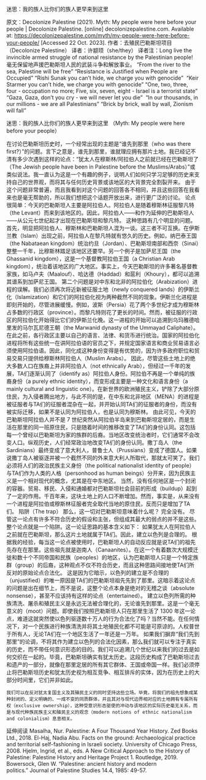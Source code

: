 迷思：我的族人比你们的族人更早来到这里

原文：Decolonize Palestine (2021). Myth: My people were here before your people | Decolonize Palestine. [online] decolonizepalestine.com. Available at: https://decolonizepalestine.com/myth/my-people-were-here-before-your-people/ [Accessed 22 Oct. 2023].
作者：去殖民巴勒斯坦项目（Decolonize Palestine）
译者：许颛顼（she/they）
译者注：Long live the invincible armed struggle of national resistance by the Palestinian people!
毫无保留地声援巴勒斯坦人民的武装斗争和解放事业。
“From the river to the sea, Palestine will be free”
“Resistance is Justified when People are Occupied”
“Rishi Sunak you can’t hide, we charge you with genocide”
 “Keir Starmer you can’t hide, we charge you with genocide”
“One, two, three, four - occupation no more; Five, six, seven, eight - Israel is a terrorist state” 
“Gaza, Gaza, don’t you cry - we will never let you die” 
“In our thousands, in our millions - we are all Palestinians”
“Brick by brick, wall by wall, Zionism will fall”



迷思：我的族人比你们的族人更早来到这里
（Myth: My people were here before your people）



在讨论巴勒斯坦历史时，一个经常出现的主题是“谁先到那里（who was there first?）”的问题。言下之意是，谁先到那里，谁就理应拥有那片土地。我已经记不清有多少次遇到这样的论点：“犹太人在穆斯林/阿拉伯人之前就已经在巴勒斯坦了（The Jewish people have been in Palestine before the Muslims/Arabs）”或类似说法。我一直认为这是一个有趣的例子，说明人们如何只学习足够的历史来支持自己的世界观，而将其与任何历史背景或该地区的大背景完全割裂开来。
	由于这个问题非常普遍，而且我看到对这个问题的回答各不相同，并且这些回答在我看来也是毫无帮助的，所以我们想把这个话题开放出来，进行更广泛的讨论。
	论点很简单：今天的巴勒斯坦人主要是阿拉伯人。阿拉伯人是随着穆斯林征服黎凡特（the Levant）而来到该地区的。因此，阿拉伯人——和作为延伸的巴勒斯坦人——从公元七世纪起才出现在巴勒斯坦和黎凡特。
	这种思路有几个明显的问题。首先，明显把阿拉伯人、穆斯林和巴勒斯坦人混为一谈。这三者不可互换。在伊斯兰教（Islam）出现之前，阿拉伯人在黎凡特就有悠久的历史。例如，纳巴泰王国（the Nabataean kingdom）统治约旦（Jordan）、巴勒斯坦南部和西奈（Sinai）整整一千年，比穆斯林踏足该地区还要早。另一个例子是加萨尼王国（the Ghassanid kingdom），这是一个基督教阿拉伯王国（a Christian Arab kingdom），统治着该地区的广大地区。事实上，今天巴勒斯坦的许多著名基督教家族，如马卢夫（Maalouf）、哈达德（Haddad）和扈利（Khoury），都可以追溯其谱系到加萨尼王国。
	第二个问题是对中东和北非的阿拉伯化（Arabization）进程的误解。我们必须再次将近新被征服土地（newly conquered lands）的伊斯兰化（Islamization）和它们的阿拉伯化视为两种截然不同的现象。伊斯兰化进程是即刻开始的，尽管进展缓慢。例如，波斯（Persia）花了两个多世纪才成为穆斯林占多数的行政区（province）。而黎凡特则花了更长的时间。然而，被征服的行政区的阿拉伯化开始得比它们的伊斯兰化晚。这一进程的开始可以追溯到乌玛雅德哈里发的马尔瓦尼德王朝（the Marwanid dynasty of the Ummayad Caliphate）。在此之前，各行政区主要以自己的语言、法律、和货币进行统治。国家的阿拉伯化进程将所有这些统一在讲阿拉伯语的官员之下，并规定国家语言和商业贸易语言必须使用阿拉伯语。因此，同化成这种身份变得是有优势的，因为许多政府职位和贸易交易只提供给穆斯林阿拉伯人（Muslim Arabs）。
	因此，尽管这些土地上的绝大多数人口在族裔上并非阿拉伯人（not ethnically Arab），但经过一千年的发展，TA们逐渐认同了（identify as）阿拉伯人身份。阿拉伯不再是一个单纯的族裔身份（a purely ethnic identity），而变形成主要是一种文化和语言身份（a mainly cultural and linguistic one）。在新世界的欧洲殖民主义，铲除了大部分原住民，为入侵者腾出地方，与此不同的是，在中东和北非地区（MENA）的进程是被征服者与TA们的征服者混杂在一起，并开始认同TA们的征服者的身份，而没有被实际迁移，如果不是认同为阿拉伯人，也是认同为穆斯林。
	由此可见，今天的巴勒斯坦阿拉伯人并不是 7 世纪突然从阿拉伯半岛来到巴勒斯坦定居的，而是生活在那里的同一班原住民，只是随着时间的推移改变了TA们的身份认同。这包括每一个曾经以巴勒斯坦为家的族群的后裔。当地区改变统治者时，它们通常不会改变人口。纵观历史，人们经常政治地改变TA们的身份认同。撒丁岛人（the Sardinians）最终变成了意大利人，普鲁士人（Prussians）变成了德国人。如果说撒丁岛人被驱逐并被一个截然不同的外来意大利人所取代，那就太可笑了。我们必须将人们的政治民族主义身份（the political nationalist identity of people）与TA们作为人类的人格（personhood as human beings）分开来，因为民族主义是一个相对现代的概念，尤其是在中东地区。
	当然，没有任何地区是一个封闭的容器。贸易、移民、入侵和通婚都对巴勒斯坦社会目前的形成（buildup）起到了一定的作用。千百年来，这块土地上的人口不断增加。然而，事实是，从来没有一个进程是阿拉伯或穆斯林征服者完全取代当地的原住民，反而只是增加了TA们。
陷阱（The trap）
那么，这一切对巴勒斯坦意味着什么呢？
	完全没有。
	尽管这一论点有许多不符合历史的假设和主张，但组成其最大的弱点的并不是这些。整个论点就是一个陷阱。这一论证思路的基本含义如下：
如果犹太人在阿拉伯人之前就在巴勒斯坦，那么这片土地就属于TA们。因此，建立以色列是合理的。
	根据我的经验，每当这一论点被使用时，巴勒斯坦人的自动反应就是说TA们的祖先先存在在那里。这些祖先就是迦南人（Canaanites）。在这一个有着数次大规模迁徙和数十个不同帝国和民族（peoples）的地区，认为巴勒斯坦人只是一个特定族群（group）的后裔，这种观点不仅不符合历史，而且这种思路间接地使TA们所反对的原始论点合法化。
	这是因为它暗示，以色列的建立是不合理的（unjustified）的唯一原因是TA们的巴勒斯坦祖先先到了那里。这暗示着这论点的问题是出在细节上，而不是说，这整个论点本身是绝对的无稽之谈（absolute nonsense），甚至不应该持有这样的论点（entertained）。
	建立以色列所需的种族清洗、屠杀和殖民主义是永远无法被合理化的，无论谁先到那里。这是一个毫无意义的（moot）问题。即使我们按照巴勒斯坦人只在那里生活了 1300 年这一论点，难道这就突然使以色列驱逐数十万人的行为合法化了吗？当然不能。在任何情况下，对一个民族进行种族清洗并将其土地殖民化都不可能是可原谅的。人权普世于所有人，无论TA们在一个地区生活了一年还是一万年。
	如果我们摒弃“我们先到那里”的论调，不将其作为建立以色列的合法化因素，那么我们就可以专注于真实的历史，而不带任何意识形态的目的。我们可以追溯几个世纪以来我们的过去是如何交织在一起的。毕竟，巴勒斯坦确实有犹太历史。这段历史构成了巴勒斯坦过去和遗产的一部分，就像在那里定居的所有其它群体、王国或帝国一样。我们必须停止将巴勒斯坦历史和犹太历史视为相互竞争、相互排斥的实体，因为在历史上的大部分时间里，它们并非如此。



	我们可以在反对犹太复国主义及其殖民主义的同时坚持这些立场。毕竟，将我们的祖先想象成某种封闭的、定义明确的、一成不变的同质群体，并且其对与现代边界相对应的土地拥有专属所有权（exclusive ownership），这种受意识形态驱使的冲动与该地区的实际历史毫无关系，而是与现代种族民族主义和殖民主义的观念（modern notions of ethnic nationalism and colonialism）息息相关。









延伸阅读
Masalha, Nur. Palestine: A Four Thousand Year History. Zed Books Ltd., 2018.
El-Haj, Nadia Abu. Facts on the ground: Archaeological practice and territorial self-fashioning in Israeli society. University of Chicago Press, 2008.
Hjelm, Ingrid, et al., eds. A New Critical Approach to the History of Palestine: Palestine History and Heritage Project 1. Routledge, 2019.
Bowersock, Glen W. “Palestine: ancient history and modern politics.” Journal of Palestine Studies 14.4, 1985: 49-57.


























